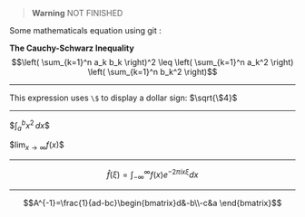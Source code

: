 > __Warning__ NOT FINISHED

Some mathematicals equation using git :

**The Cauchy-Schwarz Inequality**
$$\left( \sum_{k=1}^n a_k b_k \right)^2 \leq \left( \sum_{k=1}^n a_k^2 \right) \left( \sum_{k=1}^n b_k^2 \right)$$

---

This expression uses `\$` to display a dollar sign: $\sqrt{\$4}$

---

$$\int_{a}^{b} x^2 \,dx \$$

$$\lim_{x\to\infty} f(x) \$$

---

$$\hat{f} (\xi)=\int_{-\infty}^{\infty}f(x)e^{-2\pi ix\xi}dx$$

---

$$A^{-1}=\frac{1}{ad-bc}\begin{bmatrix}d&-b\\-c&a \end{bmatrix}$$

